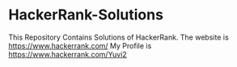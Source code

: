 # HackerRank-Solutions
This Repository Contains Solutions of HackerRank.
The website is https://www.hackerrank.com/ 
My Profile is https://www.hackerrank.com/Yuvi2
